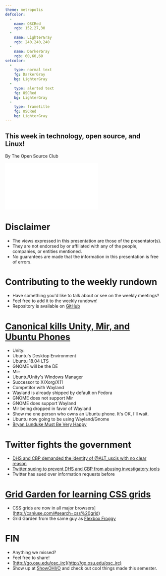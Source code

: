 ```yaml
---
theme: metropolis
defcolor:
  -
    name: OSCRed
    rgb: 152,27,30
  -
    name: LighterGray
    rgb: 240,240,240
  -
    name: DarkerGray
    rgb: 60,60,60
setcolor:
  -
    type: normal text
    fg: DarkerGray
    bg: LighterGray
  -
    type: alerted text
    fg: OSCRed
    bg: LighterGray
  -
    type: frametitle
    fg: OSCRed
    bg: LighterGray
---
```


## This week in technology, open source, and Linux!

By The Open Source Club

![OSC Logo](../../common/osc-logo.pdf "Open Source Club at Ohio State Logo")

# Disclaimer
* The views expressed in this presentation are those of the presentator(s).
* They are not endorsed by or affiliated with any of the people, companies, or entities mentioned.
* No guarantees are made that the information in this presentation is free of errors.

# Contributing to the weekly rundown
* Have something you'd like to talk about or see on the weekly meetings?
* Feel free to add it to the weekly rundown!
* Repository is available on [GitHub](https://github.com/OSUOSC/osc-weekly-rundown)

# [Canonical kills Unity, Mir, and Ubuntu Phones](http://www.cio.com/article/3187740/linux/canonical-kills-unity-mir-and-ubuntu-phones.html)
* Unity:
 * Ubuntu's Desktop Environment
 * Ubuntu 18.04 LTS
  * GNOME will be the DE
* Mir:
 * Ubuntu/Unity's Windows Manager
  * Successor to X/Xorg/X11
  * Competitor with Wayland
   * Wayland is already shipped by default on Fedora
  * GNOME does not support Mir
* GNOME does support Wayland
 * Mir being dropped in favor of Wayland
* Show me one person who owns an Ubuntu phone. It's OK, I'll wait.
* Ubuntu now going to be using Wayland/Gnome
* [Bryan Lunduke Must Be Very Happy](https://www.youtube.com/watch?v=SMKeWTVYBUo)

# Twitter fights the government
* [DHS and CBP demanded the identity of @ALT_uscis with no clear reason](http://www.reuters.com/article/us-twitter-lawsuit-idUSKBN1782PH)
* [Twitter sueing to prevent DHS and CBP from abusing investigatory tools](https://www.documentcloud.org/documents/3538047-Twitter-Complaint.html)
* Twitter has sued over information requests before

# [Grid Garden for learning CSS grids](http://cssgridgarden.com/)
* CSS grids are now in all major browsers](http://caniuse.com/#search=css%20grid)
* Grid Garden from the same guy as [Flexbox Froggy](http://flexboxfroggy.com/)



# FIN
* Anything we missed?
* Feel free to share!
* [http://go.osu.edu/osc_irc](http://go.osu.edu/osc_irc)
* Show up at [ShowOHI/O](http://hack.osu.edu/show/2017/) and check out cool things made this semester.

